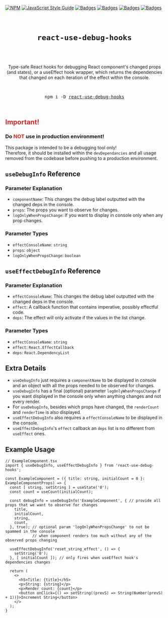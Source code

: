 [![NPM](https://img.shields.io/npm/v/react-use-debug-hooks.svg)](https://www.npmjs.com/package/react-use-debug-hooks)
[![JavaScript Style Guide](https://img.shields.io/badge/code_style-standard-brightgreen.svg)](https://standardjs.com)
[![Badges](https://badgen.net/npm/license/react-use-debug-hooks)](https://www.npmjs.com/package/react-use-debug-hooks)
[![Badges](https://badgen.net/npm/dependents/react-use-debug-hooks)](https://www.npmjs.com/package/react-use-debug-hooks?activeTab=dependents)
[![Badges](https://badgen.net/npm/types/react-use-debug-hooks)](https://www.npmjs.com/package/react-use-debug-hooks)
[![Badges](https://badgen.net/github/issues/DarkAng3L/react-use-debug-hooks)](https://github.com/DarkAng3L/react-use-debug-hooks/issues)

<div align="center">
  <h1>
    <br />
    <code>react-use-debug-hooks</code>
    <br />
    <br />
  </h1>
  <p>
    <br />
    Type-safe React hooks for debugging React component's changed props (and states), or a useEffect hook wrapper, which returns the dependencies that changed on each iteration of the effect within the console.
    <br />
  </p>
  <br />
  <pre>npm i -D <a href="https://www.npmjs.com/package/react-use-debug-hooks">react-use-debug-hooks</a></pre>
  <br />
</div>

## <span style="color: #dd2322">Important!</span>

### Do **<span style="color: #dd2322">NOT</span>** use in **production** environment! <br>

This package is intended to be a debugging tool only! <br>
Therefore, it should be installed within the `devDependancies` and all usage removed from the codebase before pushing to a production environment.

## `useDebugInfo` Reference

### Parameter Explanation

- `componentName`: This changes the debug label outputted with the changed deps in the console.
- `props`: The props you want to observe for changes.
- `logOnlyWhenPropsChange`: If you want to display in console only when any prop changes.

### Parameter Types

- `effectConsoleName`: `string`
- `props`: `object`
- `logOnlyWhenPropsChange`: `boolean`

## `useEffectDebugInfo` Reference

### Parameter Explanation

- `effectConsoleName`: This changes the debug label outputted with the changed deps in the console.
- `effect`: A callback function that contains imperative, possibly effectful code.
- `deps`: The effect will only activate if the values in the list change.

### Parameter Types

- `effectConsoleName`: `string`
- `effect`: `React.EffectCallback`
- `deps`: `React.DependencyList`

## Extra Details

- `useDebugInfo` just requires a `componentName` to be displayed in console and an object with all the props needed to be observed for changes.
- `useDebugInfo` has a final (optional) parameter `logOnlyWhenPropsChange` if you want displayed in the console only when anything changes and not every render.
- For `useDebugInfo`, besides which props have changed, the `renderCount` and `renderTime` is also displayed.
- `useEffectDebugInfo` also requires a `effectConsoleName` to be displayed in the console.
- `useEffectDebugInfo`'s `effect` callback an `deps` list is no different from `useEffect` ones.

## Example Usage

```tsx
// ExampleComponent.tsx
import { useDebugInfo, useEffectDebugInfo } from 'react-use-debug-hooks';

const ExampleComponent = ({ title: string, initialCount = 0 }: ExampleComponentProps) => {
  const [ string, setString ] = useState('0');
  const count = useCount(initialCount);

  const debugInfo = useDebugInfo('ExampleComponent', { // provide all props that we want to observe for changes
    title,
    initialCount,
    string,
    count,
  }, true); // optional param 'logOnlyWhenPropsChange' to not be spammed in the console
            // when component renders too much without any of the observed props changing

  useEffectDebugInfo('reset_string_effect', () => {
    setString('0');
  }, [ initialCount ]); // only fires when useEffect hook's dependencies changes

  return (
    <>
      <h5>Title: {title}</h5>
      <p>String: {string}</p>
      <p>Render count: {count}</p>
      <button onClick={() => setString((prevS) => String(Number(prevS) + 1))}>Increment String</button>
    </>
  );
}
```
